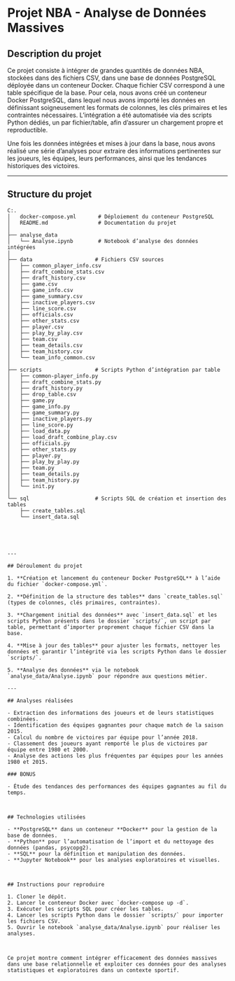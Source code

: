 # Projet NBA - Analyse de Données Massives

## Description du projet

Ce projet consiste à intégrer de grandes quantités de données NBA, stockées dans des fichiers CSV, dans une base de données PostgreSQL déployée dans un conteneur Docker. Chaque fichier CSV correspond à une table spécifique de la base. Pour cela, nous avons créé un conteneur Docker PostgreSQL, dans lequel nous avons importé les données en définissant soigneusement les formats de colonnes, les clés primaires et les contraintes nécessaires. L’intégration a été automatisée via des scripts Python dédiés, un par fichier/table, afin d’assurer un chargement propre et reproductible.

Une fois les données intégrées et mises à jour dans la base, nous avons réalisé une série d’analyses pour extraire des informations pertinentes sur les joueurs, les équipes, leurs performances, ainsi que les tendances historiques des victoires.

---

## Structure du projet

```plaintext
C:.
│   docker-compose.yml       # Déploiement du conteneur PostgreSQL
│   README.md                # Documentation du projet
│
├── analyse_data
│   └── Analyse.ipynb        # Notebook d’analyse des données intégrées
│
├── data                    # Fichiers CSV sources
│   ├── common_player_info.csv
│   ├── draft_combine_stats.csv
│   ├── draft_history.csv
│   ├── game.csv
│   ├── game_info.csv
│   ├── game_summary.csv
│   ├── inactive_players.csv
│   ├── line_score.csv
│   ├── officials.csv
│   ├── other_stats.csv
│   ├── player.csv
│   ├── play_by_play.csv
│   ├── team.csv
│   ├── team_details.csv
│   ├── team_history.csv
│   └── team_info_common.csv
│
├── scripts                 # Scripts Python d’intégration par table
│   ├── common-player_info.py
│   ├── draft_combine_stats.py
│   ├── draft_history.py
│   ├── drop_table.csv
│   ├── game.py
│   ├── game_info.py
│   ├── game_summary.py
│   ├── inactive_players.py
│   ├── line_score.py
│   ├── load_data.py
│   ├── load_draft_combine_play.csv
│   ├── officials.py
│   ├── other_stats.py
│   ├── player.py
│   ├── play_by_play.py
│   ├── team.py
│   ├── team_details.py
│   ├── team_history.py
│   └── init.py
│
└── sql                     # Scripts SQL de création et insertion des tables
    ├── create_tables.sql
    └── insert_data.sql





---

## Déroulement du projet

1. **Création et lancement du conteneur Docker PostgreSQL** à l’aide du fichier `docker-compose.yml`.

2. **Définition de la structure des tables** dans `create_tables.sql` (types de colonnes, clés primaires, contraintes).

3. **Chargement initial des données** avec `insert_data.sql` et les scripts Python présents dans le dossier `scripts/`, un script par table, permettant d’importer proprement chaque fichier CSV dans la base.

4. **Mise à jour des tables** pour ajuster les formats, nettoyer les données et garantir l’intégrité via les scripts Python dans le dossier `scripts/`.

5. **Analyse des données** via le notebook `analyse_data/Analyse.ipynb` pour répondre aux questions métier.

---

## Analyses réalisées

- Extraction des informations des joueurs et de leurs statistiques combinées.
- Identification des équipes gagnantes pour chaque match de la saison 2015.
- Calcul du nombre de victoires par équipe pour l’année 2018.
- Classement des joueurs ayant remporté le plus de victoires par équipe entre 1980 et 2000.
- Analyse des actions les plus fréquentes par équipes pour les années 1980 et 2015.

### BONUS

- Étude des tendances des performances des équipes gagnantes au fil du temps.



## Technologies utilisées

- **PostgreSQL** dans un conteneur **Docker** pour la gestion de la base de données.
- **Python** pour l’automatisation de l’import et du nettoyage des données (pandas, psycopg2).
- **SQL** pour la définition et manipulation des données.
- **Jupyter Notebook** pour les analyses exploratoires et visuelles.



## Instructions pour reproduire

1. Cloner le dépôt.
2. Lancer le conteneur Docker avec `docker-compose up -d`.
3. Exécuter les scripts SQL pour créer les tables.
4. Lancer les scripts Python dans le dossier `scripts/` pour importer les fichiers CSV.
5. Ouvrir le notebook `analyse_data/Analyse.ipynb` pour réaliser les analyses.



Ce projet montre comment intégrer efficacement des données massives dans une base relationnelle et exploiter ces données pour des analyses statistiques et exploratoires dans un contexte sportif.  
